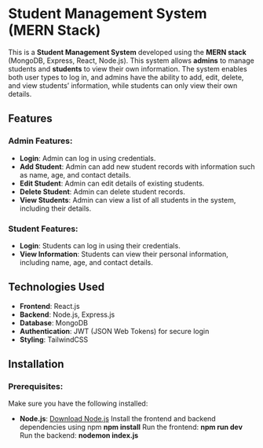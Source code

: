 # Student Management System (MERN Stack)

This is a **Student Management System** developed using the **MERN stack** (MongoDB, Express, React, Node.js). This system allows **admins** to manage students and **students** to view their own information. The system enables both user types to log in, and admins have the ability to add, edit, delete, and view students’ information, while students can only view their own details.

## Features

### Admin Features:
- **Login**: Admin can log in using credentials.
- **Add Student**: Admin can add new student records with information such as name, age, and contact details.
- **Edit Student**: Admin can edit details of existing students.
- **Delete Student**: Admin can delete student records.
- **View Students**: Admin can view a list of all students in the system, including their details.

### Student Features:
- **Login**: Students can log in using their credentials.
- **View Information**: Students can view their personal information, including name, age, and contact details.

## Technologies Used
- **Frontend**: React.js
- **Backend**: Node.js, Express.js
- **Database**: MongoDB
- **Authentication**: JWT (JSON Web Tokens) for secure login
- **Styling**: TailwindCSS

## Installation

### Prerequisites:
Make sure you have the following installed:
- **Node.js**: [Download Node.js](https://nodejs.org/)
Install the frontend and backend dependencies using npm
 **npm install**
Run the frontend:
**npm run dev**
Run the backend:
**nodemon index.js**
